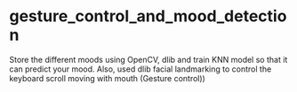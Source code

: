 # gesture_control_and_mood_detection
Store the different moods using OpenCV, dlib and train KNN model so that it can predict your mood. Also, used dlib facial landmarking to control the keyboard scroll moving with mouth (Gesture control))
